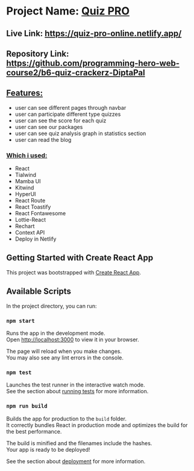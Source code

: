 # Project Name: [Quiz PRO](https://quiz-pro-online.netlify.app/)

## Live Link: https://quiz-pro-online.netlify.app/

## Repository Link: https://github.com/programming-hero-web-course2/b6-quiz-crackerz-DiptaPal

## <u>Features:</u>
* user can see different pages through navbar
* user can participate different type quizzes
* user can see the score for each quiz
* user can see our packages
* user can see quiz analysis graph in statistics section
* user can read the blog



### <u>Which i used:</u>
* React
* Tialwind
* Mamba UI
* Kitwind
* HyperUI
* React Route
* React Toastify
* React Fontawesome
* Lottie-React
* Rechart
* Context API
* Deploy in Netlify


## Getting Started with Create React App

This project was bootstrapped with [Create React App](https://github.com/facebook/create-react-app).

## Available Scripts

In the project directory, you can run:

### `npm start`

Runs the app in the development mode.\
Open [http://localhost:3000](http://localhost:3000) to view it in your browser.

The page will reload when you make changes.\
You may also see any lint errors in the console.

### `npm test`

Launches the test runner in the interactive watch mode.\
See the section about [running tests](https://facebook.github.io/create-react-app/docs/running-tests) for more information.

### `npm run build`

Builds the app for production to the `build` folder.\
It correctly bundles React in production mode and optimizes the build for the best performance.

The build is minified and the filenames include the hashes.\
Your app is ready to be deployed!

See the section about [deployment](https://facebook.github.io/create-react-app/docs/deployment) for more information.
